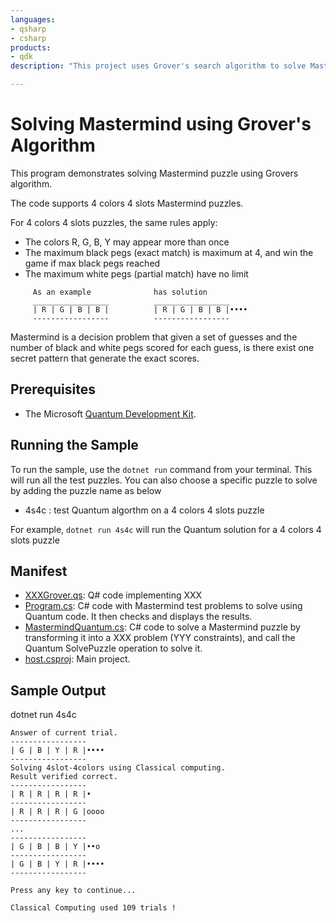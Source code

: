 ```yaml
---
languages:
- qsharp
- csharp
products:
- qdk
description: "This project uses Grover's search algorithm to solve Mastermind puzzles."

---
```


# Solving Mastermind using Grover's Algorithm


This program demonstrates solving Mastermind puzzle using Grovers algorithm.
     
The code supports 4 colors 4 slots Mastermind puzzles.
          
For 4 colors 4 slots puzzles, the same rules apply:

- The colors R, G, B, Y may appear more than once
- The maximum black pegs (exact match) is maximum at 4, and win the game if max black pegs reached
- The maximum white pegs (partial match) have no limit
```
     As an example              has solution
     _________________          _________________
     | R | G | B | B |          | R | G | B | B |••••
     -----------------          -----------------
```
Mastermind is a decision problem that given a set of guesses and the number of black and white pegs scored for each guess, is there exist one secret pattern that generate the exact scores.

## Prerequisites ##

- The Microsoft [Quantum Development Kit](https://docs.microsoft.com/azure/quantum/install-overview-qdk/).

## Running the Sample ##

To run the sample, use the `dotnet run` command from your terminal.
This will run all the test puzzles. 
You can also choose a specific puzzle to solve by adding the puzzle name as below
    
-   4s4c : test Quantum algorthm on a 4 colors 4 slots puzzle

For example, `dotnet run 4s4c` will run the Quantum solution for a 4 colors 4 slots puzzle

## Manifest ##

- [XXXGrover.qs](XXXGrover.qs): Q# code implementing XXX
- [Program.cs](Program.cs): C# code with Mastermind test problems to solve using Quantum code. It then checks and displays the results.
- [MastermindQuantum.cs](MastermindQuantum.cs): C# code to solve a Mastermind puzzle by transforming it into a XXX problem (YYY constraints), and call the Quantum SolvePuzzle operation to solve it.
- [host.csproj](host.csproj): Main project.

## Sample Output ##

dotnet run 4s4c
```
Answer of current trial.
-----------------
| G | B | Y | R |••••
-----------------
Solving 4slot-4colors using Classical computing.
Result verified correct.
-----------------    
| R | R | R | R |•   
-----------------    
| R | R | R | G |oooo
-----------------
...
-----------------
| G | B | B | Y |••o
-----------------
| G | B | Y | R |••••
-----------------

Press any key to continue...

Classical Computing used 109 trials !
```